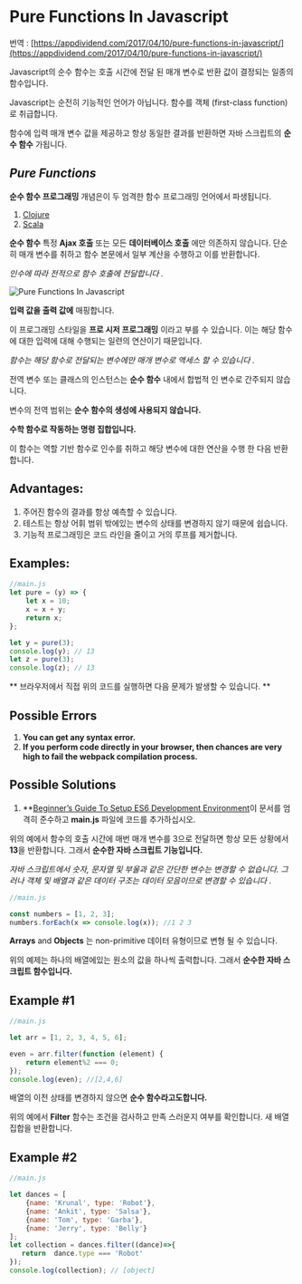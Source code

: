 # Pure Functions In Javascript

번역 : [https://appdividend.com/2017/04/10/pure-functions-in-javascript/](https://appdividend.com/2017/04/10/pure-functions-in-javascript/)


Javascript의 순수 함수는 호출 시간에 전달 된 매개 변수로 반환 값이 결정되는 일종의 함수입니다.

Javascript는 순전히 기능적인 언어가 아닙니다. 함수를 객체 (first-class function)로 취급합니다.

함수에 입력 매개 변수 값을 제공하고 항상 동일한 결과를 반환하면 자바 스크립트의 **순수 함수** 가됩니다.

## _Pure Functions_

**순수 함수 프로그래밍** 개념은이 두 엄격한 함수 프로그래밍 언어에서 파생됩니다.

1.  [Clojure](https://clojure.org/about/clojurescript)
2.  [Scala](https://www.scala-lang.org/)

**순수 함수** 특정 **Ajax 호출** 또는 모든 **데이터베이스 호출** 에만 의존하지 않습니다. 단순히 매개 변수를 취하고 함수 본문에서 일부 계산을 수행하고 이를 반환합니다.

_인수에 따라 전적으로 함수 호출에 전달합니다 ._

![Pure Functions In Javascript](https://appdividend.com/wp-content/uploads/2017/04/Pure-Functions-In-Javascript-1.png)


**입력 값을 출력 값에** 매핑합니다.

이 프로그래밍 스타일을 **프로 시저 프로그래밍** 이라고 부를 수 있습니다. 이는 해당 함수에 대한 입력에 대해 수행되는 일련의 연산이기 때문입니다.

_함수는 해당 함수로 전달되는 변수에만 매개 변수로 액세스 할 수 있습니다 ._

전역 변수 또는 클래스의 인스턴스는 **순수 함수** 내에서 합법적 인 변수로 간주되지 않습니다.

변수의 전역 범위는 **순수 함수의 생성에 사용되지 않습니다.**

**수학 함수로 작동하는 명령 집합입니다.**

이 함수는 역할 기반 함수로 인수를 취하고 해당 변수에 대한 연산을 수행 한 다음 반환합니다.

## **Advantages:**

1. 주어진 함수의 결과를 항상 예측할 수 있습니다.
2. 테스트는 항상 어휘 범위 밖에있는 변수의 상태를 변경하지 않기 때문에 쉽습니다.
3. 기능적 프로그래밍은 코드 라인을 줄이고 거의 루프를 제거합니다.

## Examples:

```javascript
//main.js  
let pure = (y) => { 
	let x = 10; 
	x = x + y; 
	return x; 
}; 

let y = pure(3); 
console.log(y); // 13  
let z = pure(3); 
console.log(z); // 13
```

** 브라우저에서 직접 위의 코드를 실행하면 다음 문제가 발생할 수 있습니다. **

## Possible Errors

1.  **You can get any syntax error.**
2.  **If you perform code directly in your browser, then chances are very high to fail the webpack compilation process.**

## Possible Solutions

1.  **[Beginner’s Guide To Setup ES6 Development Environment](http://appdividend.com/2017/03/28/beginners-guide-to-setup-es6-development-environment/)이 문서를 엄격히 준수하고 **main.js** 파일에 코드를 추가하십시오.

위의 예에서 함수의 호출 시간에 매번 매개 변수를 3으로 전달하면 항상 모든 상황에서 **13**을 반환합니다. 그래서 **순수한 자바 스크립트 기능입니다.**

_자바 스크립트에서 숫자, 문자열 및 부울과 같은 간단한 변수는 변경할 수 없습니다. 그러나 객체 및 배열과 같은 데이터 구조는 데이터 모음이므로 변경할 수 있습니다 ._

```javascript
//main.js

const numbers = [1, 2, 3];
numbers.forEach(x => console.log(x)); //1 2 3
```

**Arrays**  and  **Objects**  는 non-primitive 데이터 유형이므로 변형 될 수 있습니다.

위의 예제는 하나의 배열에있는 원소의 값을 하나씩 출력합니다. 그래서 **순수한 자바 스크립트 함수입니다.**

## Example #1

```javascript
//main.js

let arr = [1, 2, 3, 4, 5, 6];

even = arr.filter(function (element) {
    return element%2 === 0;
});
console.log(even); //[2,4,6]
```

배열의 이전 상태를 변경하지 않으면 **순수 함수라고도합니다.**

위의 예에서 **Filter** 함수는 조건을 검사하고 만족 스러운지 여부를 확인합니다. 새 배열 집합을 반환합니다.

## Example #2

```javascript
//main.js

let dances = [
    {name: 'Krunal', type: 'Robot'},
    {name: 'Ankit', type: 'Salsa'},
    {name: 'Tom', type: 'Garba'},
    {name: 'Jerry', type: 'Belly'}
];
let collection = dances.filter((dance)=>{
   return  dance.type === 'Robot'
});
console.log(collection); // [object]
```
